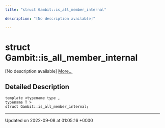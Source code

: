 ```yaml
---
title: "struct Gambit::is_all_member_internal"

description: "[No description available]"

---
```


# struct Gambit::is_all_member_internal



[No description available] [More...](#detailed-description)

## Detailed Description

```
template <typename type ,
typename T >
struct Gambit::is_all_member_internal;
```

-------------------------------

Updated on 2022-09-08 at 01:05:16 +0000